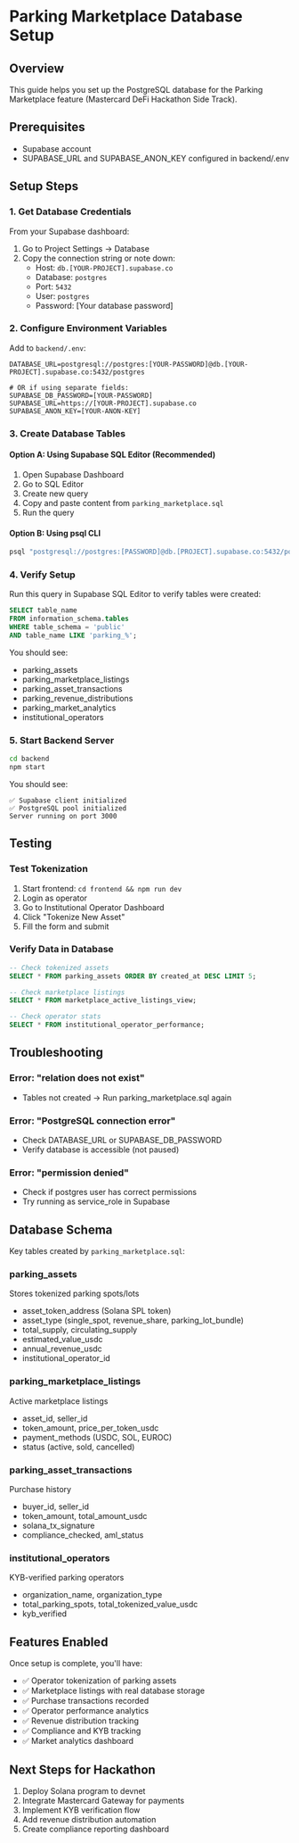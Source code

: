 # Parking Marketplace Database Setup

## Overview
This guide helps you set up the PostgreSQL database for the Parking Marketplace feature (Mastercard DeFi Hackathon Side Track).

## Prerequisites
- Supabase account
- SUPABASE_URL and SUPABASE_ANON_KEY configured in backend/.env

## Setup Steps

### 1. Get Database Credentials

From your Supabase dashboard:
1. Go to Project Settings → Database
2. Copy the connection string or note down:
   - Host: `db.[YOUR-PROJECT].supabase.co`
   - Database: `postgres`
   - Port: `5432`
   - User: `postgres`
   - Password: [Your database password]

### 2. Configure Environment Variables

Add to `backend/.env`:
```env
DATABASE_URL=postgresql://postgres:[YOUR-PASSWORD]@db.[YOUR-PROJECT].supabase.co:5432/postgres

# OR if using separate fields:
SUPABASE_DB_PASSWORD=[YOUR-PASSWORD]
SUPABASE_URL=https://[YOUR-PROJECT].supabase.co
SUPABASE_ANON_KEY=[YOUR-ANON-KEY]
```

### 3. Create Database Tables

#### Option A: Using Supabase SQL Editor (Recommended)
1. Open Supabase Dashboard
2. Go to SQL Editor
3. Create new query
4. Copy and paste content from `parking_marketplace.sql`
5. Run the query

#### Option B: Using psql CLI
```bash
psql "postgresql://postgres:[PASSWORD]@db.[PROJECT].supabase.co:5432/postgres" < database/parking_marketplace.sql
```

### 4. Verify Setup

Run this query in Supabase SQL Editor to verify tables were created:
```sql
SELECT table_name
FROM information_schema.tables
WHERE table_schema = 'public'
AND table_name LIKE 'parking_%';
```

You should see:
- parking_assets
- parking_marketplace_listings
- parking_asset_transactions
- parking_revenue_distributions
- parking_market_analytics
- institutional_operators

### 5. Start Backend Server

```bash
cd backend
npm start
```

You should see:
```
✅ Supabase client initialized
✅ PostgreSQL pool initialized
Server running on port 3000
```

## Testing

### Test Tokenization
1. Start frontend: `cd frontend && npm run dev`
2. Login as operator
3. Go to Institutional Operator Dashboard
4. Click "Tokenize New Asset"
5. Fill the form and submit

### Verify Data in Database
```sql
-- Check tokenized assets
SELECT * FROM parking_assets ORDER BY created_at DESC LIMIT 5;

-- Check marketplace listings
SELECT * FROM marketplace_active_listings_view;

-- Check operator stats
SELECT * FROM institutional_operator_performance;
```

## Troubleshooting

### Error: "relation does not exist"
- Tables not created → Run parking_marketplace.sql again

### Error: "PostgreSQL connection error"
- Check DATABASE_URL or SUPABASE_DB_PASSWORD
- Verify database is accessible (not paused)

### Error: "permission denied"
- Check if postgres user has correct permissions
- Try running as service_role in Supabase

## Database Schema

Key tables created by `parking_marketplace.sql`:

### parking_assets
Stores tokenized parking spots/lots
- asset_token_address (Solana SPL token)
- asset_type (single_spot, revenue_share, parking_lot_bundle)
- total_supply, circulating_supply
- estimated_value_usdc
- annual_revenue_usdc
- institutional_operator_id

### parking_marketplace_listings
Active marketplace listings
- asset_id, seller_id
- token_amount, price_per_token_usdc
- payment_methods (USDC, SOL, EUROC)
- status (active, sold, cancelled)

### parking_asset_transactions
Purchase history
- buyer_id, seller_id
- token_amount, total_amount_usdc
- solana_tx_signature
- compliance_checked, aml_status

### institutional_operators
KYB-verified parking operators
- organization_name, organization_type
- total_parking_spots, total_tokenized_value_usdc
- kyb_verified

## Features Enabled

Once setup is complete, you'll have:
- ✅ Operator tokenization of parking assets
- ✅ Marketplace listings with real database storage
- ✅ Purchase transactions recorded
- ✅ Operator performance analytics
- ✅ Revenue distribution tracking
- ✅ Compliance and KYB tracking
- ✅ Market analytics dashboard

## Next Steps for Hackathon

1. Deploy Solana program to devnet
2. Integrate Mastercard Gateway for payments
3. Implement KYB verification flow
4. Add revenue distribution automation
5. Create compliance reporting dashboard
